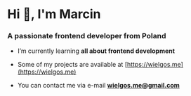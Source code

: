 <h1>Hi 👋, I'm Marcin</h1>
<h3>A passionate frontend developer from Poland</h3>

- I’m currently learning **all about frontend development**

- Some of my projects are available at [https://wielgos.me](https://wielgos.me)

- You can contact me via e-mail **wielgos.me@gmail.com**
